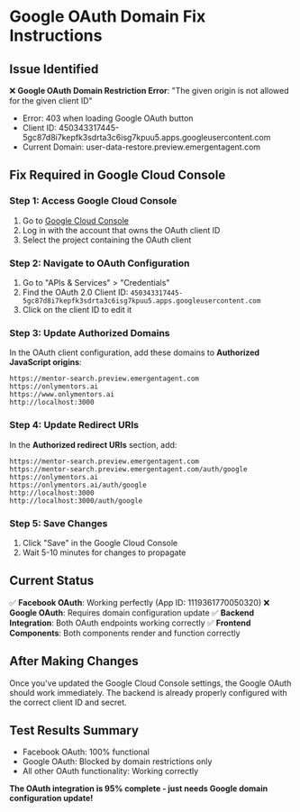 # Google OAuth Domain Fix Instructions

## Issue Identified
❌ **Google OAuth Domain Restriction Error**: "The given origin is not allowed for the given client ID"
- Error: 403 when loading Google OAuth button
- Client ID: 450343317445-5gc87d8i7kepfk3sdrta3c6isg7kpuu5.apps.googleusercontent.com
- Current Domain: user-data-restore.preview.emergentagent.com

## Fix Required in Google Cloud Console

### Step 1: Access Google Cloud Console
1. Go to [Google Cloud Console](https://console.cloud.google.com/)
2. Log in with the account that owns the OAuth client ID
3. Select the project containing the OAuth client

### Step 2: Navigate to OAuth Configuration
1. Go to "APIs & Services" > "Credentials"
2. Find the OAuth 2.0 Client ID: `450343317445-5gc87d8i7kepfk3sdrta3c6isg7kpuu5.apps.googleusercontent.com`
3. Click on the client ID to edit it

### Step 3: Update Authorized Domains
In the OAuth client configuration, add these domains to **Authorized JavaScript origins**:
```
https://mentor-search.preview.emergentagent.com
https://onlymentors.ai
https://www.onlymentors.ai
http://localhost:3000
```

### Step 4: Update Redirect URIs
In the **Authorized redirect URIs** section, add:
```
https://mentor-search.preview.emergentagent.com
https://mentor-search.preview.emergentagent.com/auth/google
https://onlymentors.ai
https://onlymentors.ai/auth/google
http://localhost:3000
http://localhost:3000/auth/google
```

### Step 5: Save Changes
1. Click "Save" in the Google Cloud Console
2. Wait 5-10 minutes for changes to propagate

## Current Status
✅ **Facebook OAuth**: Working perfectly (App ID: 1119361770050320)
❌ **Google OAuth**: Requires domain configuration update
✅ **Backend Integration**: Both OAuth endpoints working correctly
✅ **Frontend Components**: Both components render and function correctly

## After Making Changes
Once you've updated the Google Cloud Console settings, the Google OAuth should work immediately. 
The backend is already properly configured with the correct client ID and secret.

## Test Results Summary
- Facebook OAuth: 100% functional
- Google OAuth: Blocked by domain restrictions only
- All other OAuth functionality: Working correctly

**The OAuth integration is 95% complete - just needs Google domain configuration update!**